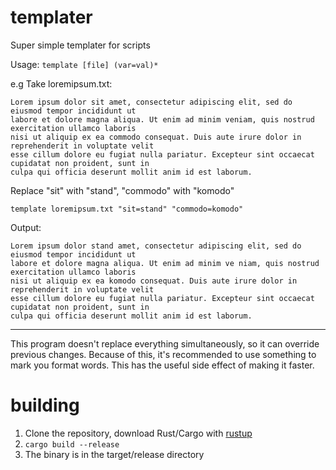 # templater

Super simple templater for scripts

Usage: `template [file] (var=val)*`

e.g Take loremipsum.txt:
```
Lorem ipsum dolor sit amet, consectetur adipiscing elit, sed do eiusmod tempor incididunt ut 
labore et dolore magna aliqua. Ut enim ad minim veniam, quis nostrud exercitation ullamco laboris
nisi ut aliquip ex ea commodo consequat. Duis aute irure dolor in reprehenderit in voluptate velit 
esse cillum dolore eu fugiat nulla pariatur. Excepteur sint occaecat cupidatat non proident, sunt in 
culpa qui officia deserunt mollit anim id est laborum.
```
Replace "sit" with "stand", "commodo" with "komodo"

```shell
template loremipsum.txt "sit=stand" "commodo=komodo"
```

Output:
```
Lorem ipsum dolor stand amet, consectetur adipiscing elit, sed do eiusmod tempor incididunt ut 
labore et dolore magna aliqua. Ut enim ad minim ve niam, quis nostrud exercitation ullamco laboris 
nisi ut aliquip ex ea komodo consequat. Duis aute irure dolor in reprehenderit in voluptate velit 
esse cillum dolore eu fugiat nulla pariatur. Excepteur sint occaecat cupidatat non proident, sunt in 
culpa qui officia deserunt mollit anim id est laborum.
```
___

This program doesn't replace everything simultaneously, so it can override previous changes. Because of this, it's recommended to use something to mark you format words. This has the useful side effect of making it faster.

# building

1. Clone the repository, download Rust/Cargo with [rustup](https://rustup.rs/)
2. `cargo build --release`
3. The binary is in the target/release directory
